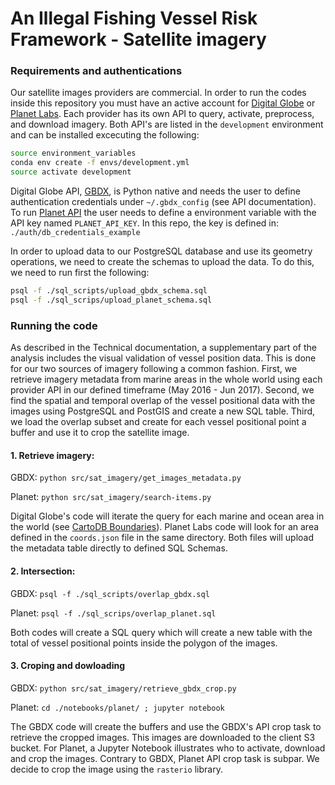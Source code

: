 # An Illegal Fishing Vessel Risk Framework - Satellite imagery

### Requirements and authentications
Our satellite images providers are commercial. In order to run the codes inside this repository you must have an active account for [Digital Globe] or [Planet Labs]. Each provider has its own API to query, activate, preprocess, and download imagery. Both API's are listed in the `development` environment and can be installed excecuting the following: 

```bash
source environment_variables
conda env create -f envs/development.yml
source activate development
```

Digital Globe API, [GBDX], is Python native and needs the user to define authentication credentials under `~/.gbdx_config` (see API documentation). To run [Planet API] the user needs to define a environment variable with the API key named `PLANET_API_KEY`. In this repo, the key is defined in: `./auth/db_credentials_example` 

In order to upload data to our PostgreSQL database and use its geometry operations, we need to create the schemas to upload the data. To do this, we need to run first the following:

```bash
psql -f ./sql_scripts/upload_gbdx_schema.sql
psql -f ./sql_scrips/upload_planet_schema.sql
```

### Running the code

As described in the Technical documentation, a supplementary part of the analysis includes the visual validation of vessel position data. This is done for our two sources of imagery following a common fashion. First, we retrieve imagery metadata from marine areas in the whole world using each provider API in our defined timeframe (May 2016 - Jun 2017). Second, we find the spatial and temporal overlap of the vessel positional data with the images using PostgreSQL and PostGIS and create a new SQL table. Third, we load the overlap subset and create for each vessel positional point a buffer and use it to crop the satellite image. 

#### 1. Retrieve imagery:

GBDX: `python src/sat_imagery/get_images_metadata.py`


Planet: `python src/sat_imagery/search-items.py` 

Digital Globe's code will iterate the query for each marine and ocean area in the world (see [CartoDB Boundaries]). Planet Labs code will look for an area defined in the `coords.json` file in the same directory. Both files will upload the metadata table directly to defined SQL Schemas.

#### 2. Intersection: 

GBDX: `psql -f ./sql_scripts/overlap_gbdx.sql`


Planet: `psql -f ./sql_scrips/overlap_planet.sql`

Both codes will create a SQL query which will create a new table with the total of vessel positional points inside the polygon of the images. 

#### 3. Croping and dowloading
GBDX: `python src/sat_imagery/retrieve_gbdx_crop.py`


Planet: `cd ./notebooks/planet/ ; jupyter notebook `

The GBDX code will create the buffers and use the GBDX's API crop task to retrieve the cropped images. This images are downloaded to the client S3 bucket. For Planet, a Jupyter Notebook illustrates who to activate, download and crop the images. Contrary to GBDX, Planet API crop task is subpar. We decide to crop the image using the `rasterio` library.


[Digital Globe]:http://www.digitalglobe.com/
[Planet Labs]:https://www.planet.com/
[GBDX]:http://gbdxtools.readthedocs.io/en/latest/
[Planet API]:https://planetlabs.github.io/planet-client-python/index.html
[CartoDB Boundaries]: https://cartodb.github.io/bigmetadata/global/boundary.html

